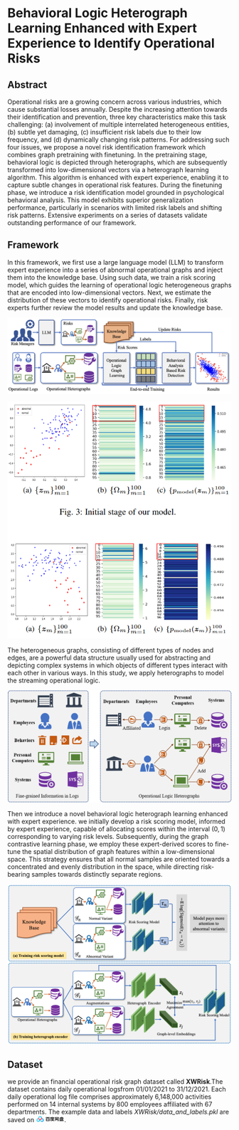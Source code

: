# Behavioral Logic Heterograph Learning Enhanced with Expert Experience to Identify Operational Risks
## Abstract
Operational risks are a growing concern across various industries, which cause substantial losses annually. Despite the increasing attention towards their identification and prevention, three key characteristics make this task challenging: (a) involvement of multiple interrelated heterogeneous entities, (b) subtle yet damaging, (c) insufficient risk labels due to their low frequency, and (d) dynamically changing risk patterns.
For addressing such four issues, we propose a novel risk identification framework which combines graph pretraining with finetuning. In the pretraining stage, behavioral logic is depicted through heterographs, which are subsequently transformed into low-dimensional vectors via a heterograph learning algorithm. This algorithm is enhanced with expert experience, enabling it to capture subtle changes in operational risk features.
During the finetuning phase, we introduce a risk identification model grounded in psychological behavioral analysis. This model exhibits superior generalization performance, particularly in scenarios with limited risk labels and shifting risk patterns.
Extensive experiments on a series of datasets validate outstanding performance of our framework.
## Framework
In this framework, we first use a large language model (LLM) to transform expert experience into a series of abnormal operational graphs and inject them into the knowledge base. Using such data, we train a risk scoring model, which guides the learning of operational logic heterogeneous graphs that are encoded into low-dimensional vectors. Next, we estimate the distribution of these vectors to identify operational risks. Finally, risk experts further review the model results and update the knowledge base.

<p align="center">
   <img src="https://github.com/nobody6264/Operational-Risk-Detection/blob/main/images/overview-8.jpg" width="600">
</p>

<p align="center">
   <img src="https://github.com/nobody6264/Operational-Risk-Detection/blob/main/images/initial stage.jpg" width="600">
</p>

The heterogeneous graphs, consisting of different types of nodes and edges, are a powerful data structure usually used for abstracting and depicting complex systems in which objects of different types interact with each other in various ways.
In this study, we apply heterographs to model the streaming operational logic.


<p align="center">
   <img src="https://github.com/nobody6264/Operational-Risk-Detection/blob/main/images/operation-heterograph-3.jpeg" width="600">
</p>

Then we introduce a novel behavioral logic heterograph learning enhanced with expert experience. we initially develop a risk scoring model, informed by expert experience, capable of allocating scores within the interval $(0,1)$ corresponding to varying risk levels. Subsequently, during the graph contrastive learning phase, we employ these expert-derived scores to fine-tune the spatial distribution of graph features within a low-dimensional space. This strategy ensures that all normal samples are oriented towards a concentrated and evenly distribution in the space, while directing risk-bearing samples towards distinctly separate regions.

<p align="center">
   <img src="https://github.com/nobody6264/Operational-Risk-Detection/blob/main/images/he-9.jpg" width="600">
</p>

## Dataset
we provide an financial operational risk graph dataset called **XWRisk**.The dataset contains daily operational logsfrom 01/01/2021 to 31/12/2021. Each daily operational log file comprises approximately 6,148,000 activities performed on 14 internal systems by 800 employees affiliated with 67 departments.
The example data and labels *XWRisk/data_and_labels.pkl* are saved on <a href='https://pan.baidu.com/s/1HLjbrDYWYNOG1wWgrd0Wcw?pwd=g6ta'><img height="15" src="./images/baidu_icon.jpeg"/></a>.
